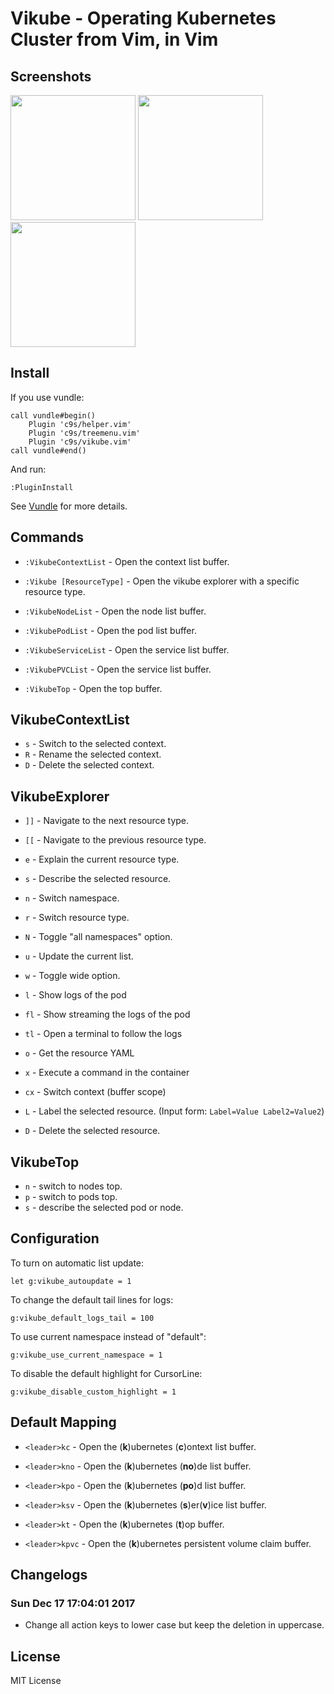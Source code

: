 Vikube - Operating Kubernetes Cluster from Vim, in Vim
======================================================

Screenshots
-----------

<img src="https://raw.githubusercontent.com/c9s/vikube.vim/master/assets/01_pod_describe.png" height="200"/>
<img src="https://raw.githubusercontent.com/c9s/vikube.vim/master/assets/02_top.png" height="200"/>
<img src="https://raw.githubusercontent.com/c9s/vikube.vim/master/assets/03_pod_list.png" height="200"/>

Install
-------

If you use vundle:

```vim
call vundle#begin()
    Plugin 'c9s/helper.vim'
    Plugin 'c9s/treemenu.vim'
    Plugin 'c9s/vikube.vim'
call vundle#end()
```

And run:

```
:PluginInstall
```

See [Vundle](https://github.com/VundleVim/Vundle.vim) for more details.

Commands
--------

- `:VikubeContextList` - Open the context list buffer.

- `:Vikube [ResourceType]` - Open the vikube explorer with a specific resource type.

- `:VikubeNodeList` - Open the node list buffer.

- `:VikubePodList` - Open the pod list buffer.

- `:VikubeServiceList` - Open the service list buffer.

- `:VikubePVCList` - Open the service list buffer.

- `:VikubeTop` - Open the top buffer.

VikubeContextList
-----------------

- `s` - Switch to the selected context.
- `R` - Rename the selected context.
- `D` - Delete the selected context.

VikubeExplorer
--------------

- `]]` - Navigate to the next resource type.
- `[[` - Navigate to the previous resource type.

- `e` - Explain the current resource type.
- `s` - Describe the selected resource.
- `n` - Switch namespace.
- `r` - Switch resource type.
- `N` - Toggle "all namespaces" option.
- `u` - Update the current list.
- `w` - Toggle wide option.
- `l` - Show logs of the pod
- `fl` - Show streaming the logs of the pod
- `tl` - Open a terminal to follow the logs
- `o` - Get the resource YAML
- `x` - Execute a command in the container
- `cx` - Switch context (buffer scope)
- `L` - Label the selected resource.  (Input form: `Label=Value Label2=Value2`)
- `D` - Delete the selected resource.

VikubeTop
---------

- `n` - switch to nodes top.
- `p` - switch to pods top.
- `s` - describe the selected pod or node.

Configuration
---------------

To turn on automatic list update:

    let g:vikube_autoupdate = 1

To change the default tail lines for logs:

    g:vikube_default_logs_tail = 100

To use current namespace instead of "default":

    g:vikube_use_current_namespace = 1

To disable the default highlight for CursorLine:

    g:vikube_disable_custom_highlight = 1

Default Mapping
---------------

- `<leader>kc` - Open the (**k**)ubernetes (**c**)ontext list buffer.

- `<leader>kno` - Open the (**k**)ubernetes (**no**)de list buffer.

- `<leader>kpo` - Open the (**k**)ubernetes (**po**)d list buffer.

- `<leader>ksv` - Open the (**k**)ubernetes (**s**)er(**v**)ice list buffer.

- `<leader>kt` - Open the (**k**)ubernetes (**t**)op buffer.

- `<leader>kpvc` - Open the (**k**)ubernetes persistent volume claim buffer.


Changelogs
----------

### Sun Dec 17 17:04:01 2017

- Change all action keys to lower case but keep the deletion in uppercase.


License
----------
MIT License
